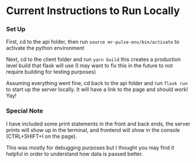 # Current Instructions to Run Locally

### Set Up

First, cd to the api folder, then run
`source mr-pulse-env/bin/activate`
to activate the python environment

Next, cd to the client folder and run
`yarn build`
this creates a production level build that flask will use (I may want to fix this in the future to not require building for testing purposes)

Assuming everything went fine, cd back to the api folder and run
`flask run`
to start up the server locally. It will have a link to the page and should work! Yay!


### Special Note
I have included some print statements in the front and back ends, the server prints will show up in the terminal, and frontend will show in the console (CTRL+SHIFT+I on the page).

This was mostly for debugging purposes but I thought you may find it helpful in order to understand how data is passed better.

